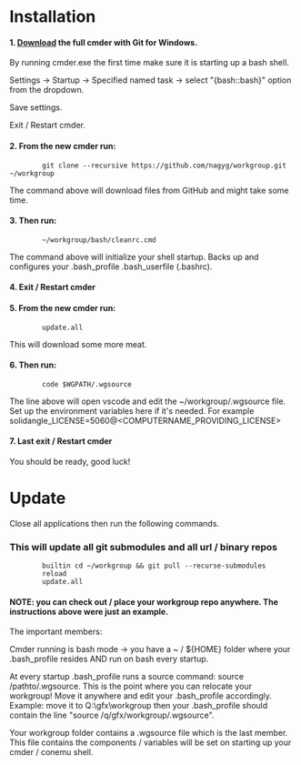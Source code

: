 Installation
============

#### 1. [Download](https://cmder.net) the full cmder with Git for Windows. 

 By running cmder.exe the first time make sure it is starting up a bash shell.
 
 Settings -> Startup -> Specified named task -> select "{bash::bash}" option from the dropdown.
 
 Save settings.
 
 Exit / Restart cmder.
 
#### 2. From the new cmder run:
            git clone --recursive https://github.com/nagyg/workgroup.git ~/workgroup
            
The command above will download files from GitHub and might take some time.

#### 3. Then run:
            ~/workgroup/bash/cleanrc.cmd

The command above will initialize your shell startup.  Backs up and configures your .bash_profile .bash_userfile (.bashrc).

#### 4. Exit / Restart cmder
#### 5. From the new cmder run:
            update.all
            
This will download some more meat.

#### 6. Then run: 
            code $WGPATH/.wgsource
            
The line above will open vscode and edit the ~/workgroup/.wgsource file. 
Set up the environment variables here if it's needed. For example solidangle_LICENSE=5060@<COMPUTERNAME_PROVIDING_LICENSE> 

            
#### 7. Last exit / Restart cmder

You should be ready, good luck! 




Update
======
Close all applications then run the following commands.
### This will update all git submodules and all url / binary repos
            builtin cd ~/workgroup && git pull --recurse-submodules
            reload
            update.all




#### NOTE: you can check out / place your workgroup repo anywhere. The instructions above were just an example.

The important members: 

Cmder running is bash mode -> you have a ~ / ${HOME} folder where your .bash_profile resides AND run on bash every startup.

At every startup .bash_profile runs a source command: source /pathto/.wgsource.  This is the point where you can relocate your workgroup! Move it anywhere and edit your .bash_profile accordingly. Example: move it to Q:\gfx\workgroup then your .bash_profile should contain the line "source /q/gfx/workgroup/.wgsource". 

Your workgroup folder contains a .wgsource file which is the last member. This file contains the components / variables will be set on starting up your cmder / conemu shell.
 

